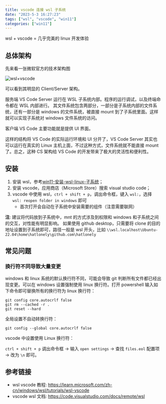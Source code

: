 ```yaml
---
title: vscode 连接 wsl 子系统
date: "2023-5-3 16:27:23"
tags: ["wsl", "vscode", "win11"]
categories: ["win11"]
---
```


wsl + vscode = 几乎完美的 linux 开发体验

## 总体架构

先来看一张微软官方的技术架构图

![wsl+vscode](https://code.visualstudio.com/assets/docs/remote/wsl/architecture-wsl.png)

可以看到其明显的 Client/Server 架构。

服务端 VS Code Server 运行在 WSL 子系统内部。程序的运行调试，以及终端命令都在 WSL 内部进行。
其文件系统包含两部分，一部分是子系统内部的文件系统，还有一部分是 windows 的文件系统，被直接 mount 到了子系统里面。这样就可以实现子系统对 windows 文件系统的访问。

客户端 VS Code 主要功能就是提供 UI 界面。

这样的结构将 VS Code 的实际运行环境和 UI 分开了，VS Code Server 其实也可以运行在真实的 Linux 主机上面，不过这种方式，文件系统就不能直接 mount 了。总之，这种 CS 架构给 VS Code 的开发带来了极大的灵活性和便利性。

## 安装

1. 安装 wsl，参考[win11-安装-wsl-linux-子系统](/2023/05/03/win11-安装-wsl-linux-子系统/)；
2. 安装 vscode，应用商店（Microsoft Store）搜索 visual studio code；
3. vscode 中使用 wsl，`ctrl + shift + p`，调出命令框，键入 `wsl:`，选择 `wsl: reopen folder in windows` 即可
    - 首次打开会自动在子系统中安装需要的组件（注意需要联网）

**注**: 建议将代码放到子系统中，mnt 的方式涉及到权限和 windows 和子系统之间的交互，对性能有明显影响。
如果使用 github desktop，只需要将 clone 的目的地址设置到子系统即可，路径一般是 wsl 开头，比如 `\\wsl.localhost\Ubuntu-22.04\home\hatlonely\github.com\hatlonely`

## 常见问题

### 换行符不同导致大量变更

windows 和 linux 系统的默认换行符不同，可能会导致 git 判断所有文件都已经出现变更。可以在 windows 设置强制使用 linux 换行符。打开 powershell 输入如下命令即可替换所有的换行符为 linux 换行符：

```shell
git config core.autocrlf false
git rm --cached -r .
git reset --hard
```

全局设置不自动转换行符：

```shell
git config --global core.autocrlf false
```

vscode 中设置使用 Linux 换行符：

`ctrl + shift + p` 调出命令框 -> 输入 `open settings` -> 查找 `files.eol` 配置项 -> 改为 `\n` 即可。

## 参考链接

- wsl vscode 教程: <https://learn.microsoft.com/zh-cn/windows/wsl/tutorials/wsl-vscode>
- vscode wsl 文档: <https://code.visualstudio.com/docs/remote/wsl>
